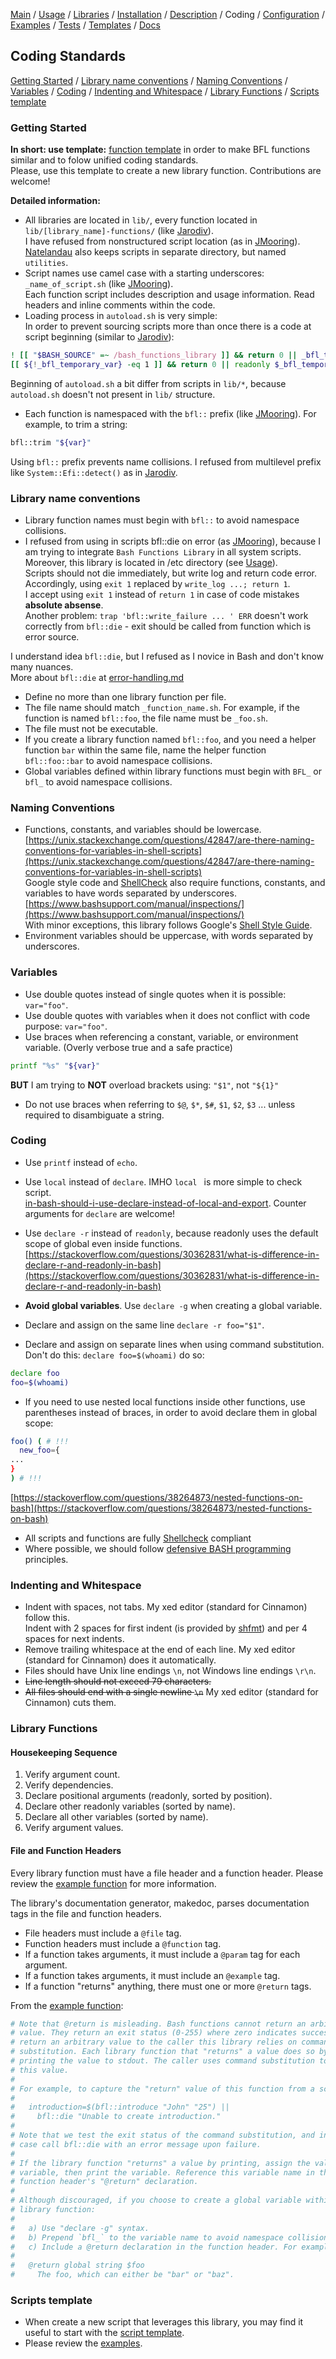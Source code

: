 [Main](../../../) / [Usage](../../../#usage) / [Libraries](../../../#libraries) / [Installation](installation.md) / [Description](description.md) / Coding / [Configuration](../../../#configuration) / [Examples](../../../#examples) / [Tests](../../../#tests) / [Templates](../../../#templates) / [Docs](../../../#documentation)

## Coding Standards

[Getting Started](#getting-started) / [Library name conventions](#library-name-conventions) / [Naming Conventions](#naming-conventions) / [Variables](#variables) / [Coding](#coding) / [Indenting and Whitespace](#indenting-and-whitespace) / [Library Functions](#library-functions) / [Scripts template](#scripts-template)

### Getting Started

**In short: use template:** [function template](../../../templates/_library_function.sh) in order to make BFL functions similar and to folow unified coding standards.<br />
Please, use this template to create a new library function. Contributions are welcome!

**Detailed information:**
- All libraries are located in `lib/`, every function located in `lib/[library_name]-functions/` (like [Jarodiv](https://github.com/Jarodiv/bash-function-libraries)).<br />
I have refused from nonstructured script location (as in [JMooring](https://github.com/jmooring/bash-function-library)).<br />
[Natelandau](https://github.com/natelandau/shell-scripting-templates) also keeps scripts in separate directory, but named `utilities`.
- Script names use camel case with a starting underscores: `_name_of_script.sh` (like [JMooring](https://github.com/jmooring/bash-function-library)).<br />
Each function script includes description and usage information. Read headers and inline comments within the code.
- Loading process in `autoload.sh` is very simple:<br />
In order to prevent sourcing scripts more than once there is a code at script beginning (similar to [Jarodiv](https://github.com/Jarodiv/bash-function-libraries)):
```bash
! [[ "$BASH_SOURCE" =~ /bash_functions_library ]] && return 0 || _bfl_temporary_var=$(echo "$BASH_SOURCE" | sed 's|^.*/lib/\([^/]*\)/\([^/]*\)\.sh$|_GUARD_BFL_\1\2|')
[[ ${!_bfl_temporary_var} -eq 1 ]] && return 0 || readonly $_bfl_temporary_var=1
```
Beginning of `autoload.sh` a bit differ from scripts in `lib/*`, because `autoload.sh` doesn't not present in `lib/` structure.
- Each function is namespaced with the `bfl::` prefix (like [JMooring](https://github.com/jmooring/bash-function-library)). For example, to trim a string:
```bash
bfl::trim "${var}"
```
Using `bfl::` prefix prevents name collisions. I refused from multilevel prefix like `System::Efi::detect()` as in [Jarodiv](https://github.com/Jarodiv/bash-function-libraries).

### Library name conventions

* Library function names must begin with `bfl::` to avoid namespace collisions.
* I refused from using in scripts bfl::die on error (as [JMooring](https://github.com/jmooring/bash-function-library)), because I am trying to integrate `Bash Functions Library` in all system scripts.<br />
Moreover, this library is located in /etc directory (see [Usage](../../../#usage)).<br />
Scripts should not die immediately, but write log and return code error.<br />
Accordingly, using `exit 1` replaced by `write_log ...; return 1`.<br />
I accept using `exit 1` instead of `return 1` in case of code mistakes **absolute absense**.<br />
Another problem: `trap 'bfl::write_failure ... ' ERR` doesn't work correctly from `bfl::die` - exit should be called from function which is error source.

I understand idea `bfl::die`, but I refused as I novice in Bash and don't know many nuances.<br />
More about `bfl::die` at [error-handling.md](error-handling.md#bfl-die)
* Define no more than one library function per file.
* The file name should match `_function_name.sh`. For example, if the function is named `bfl::foo`, the file name must be `_foo.sh`.
* The file must not be executable.
* If you create a library function named `bfl::foo`, and you need a helper function `bar` within the same file, name the helper function `bfl::foo::bar` to avoid namespace collisions.
* Global variables defined within library functions must begin with `BFL_` or `bfl_` to avoid namespace collisions.

### Naming Conventions

* Functions, constants, and variables should be lowercase. [https://unix.stackexchange.com/questions/42847/are-there-naming-conventions-for-variables-in-shell-scripts](https://unix.stackexchange.com/questions/42847/are-there-naming-conventions-for-variables-in-shell-scripts)<br />
Google style code and [ShellCheck](https://github.com/koalaman/shellcheck) also require functions, constants, and variables to have words separated by underscores. [https://www.bashsupport.com/manual/inspections/](https://www.bashsupport.com/manual/inspections/)<br />
With minor exceptions, this library follows Google's [Shell Style Guide](https://google.github.io/styleguide/shell.xml).
* Environment variables should be uppercase, with words separated by underscores.

### Variables

* Use double quotes instead of single quotes when it is possible: `var="foo"`.
* Use double quotes with variables when it does not conflict with code purpose: `var="foo"`.
* Use braces when referencing a constant, variable, or environment variable. (Overly verbose true and a safe practice)<br />
```bash
printf "%s" "${var}"
```
**BUT** I am trying to **NOT** overload brackets using: `"$1"`, not `"${1}"`
* Do not use braces when referring to `$@`, `$*`, `$#`, `$1`, `$2`, `$3` ... unless required to disambiguate a string.

### Coding

* Use `printf` instead of `echo`.
* Use `local` instead of `declare`. IMHO `local ` is more simple to check script.<br />
[in-bash-should-i-use-declare-instead-of-local-and-export](https://stackoverflow.com/questions/56627534/in-bash-should-i-use-declare-instead-of-local-and-export). Counter arguments for `declare` are welcome!

* Use `declare -r` instead of `readonly`, because readonly uses the default scope of global even inside functions.<br />
[https://stackoverflow.com/questions/30362831/what-is-difference-in-declare-r-and-readonly-in-bash](https://stackoverflow.com/questions/30362831/what-is-difference-in-declare-r-and-readonly-in-bash)
* **Avoid global variables**. Use `declare -g` when creating a global variable.
* Declare and assign on the same line `declare -r foo="$1"`.
* Declare and assign on separate lines when using command substitution. Don't do this:
  `declare foo=$(whoami)`
do so:
```bash
declare foo
foo=$(whoami)
```
* If you need to use nested local functions inside other functions, use parentheses instead of braces, in order to avoid declare them in global scope:
```bash
foo() ( # !!!
  new_foo={
...
}
) # !!!
```
[https://stackoverflow.com/questions/38264873/nested-functions-on-bash](https://stackoverflow.com/questions/38264873/nested-functions-on-bash)

* All scripts and functions are fully [Shellcheck](https://github.com/koalaman/shellcheck) compliant
* Where possible, we should follow [defensive BASH programming](https://kfirlavi.herokuapp.com/blog/2012/11/14/defensive-bash-programming/) principles.

### Indenting and Whitespace

* Indent with spaces, not tabs. My xed editor (standard for Cinnamon) follow this.<br />
Indent with 2 spaces for first indent (is provided by [shfmt](https://github.com/mvdan/sh)) and per 4 spaces for next indents.
* Remove trailing whitespace at the end of each line. My xed editor (standard for Cinnamon) does it automatically.
* Files should have Unix line endings `\n`, not Windows line endings `\r\n`.
* ~~Line length should not exceed 79 characters.~~
* ~~All files should end with a single newline `\n`~~ My xed editor (standard for Cinnamon) cuts them.

### Library Functions

#### Housekeeping Sequence

1. Verify argument count.
2. Verify dependencies.
3. Declare positional arguments (readonly, sorted by position).
4. Declare other readonly variables (sorted by name).
5. Declare all other variables (sorted by name).
6. Verify argument values.

#### File and Function Headers

Every library function must have a file header and a function header. Please review the [example function](../../../examples/_introduce.sh) for more information.

The library's documentation generator, makedoc, parses documentation tags in the file and function headers.

* File headers must include a `@file` tag.
* Function headers must include a `@function` tag.
* If a function takes arguments, it must include a `@param` tag for each argument.
* If a function takes arguments, it must include an `@example` tag.
* If a function "returns" anything, there must one or more `@return` tags.

From the [example function](../../../examples/_introduce.sh):

```bash
# Note that @return is misleading. Bash functions cannot return an arbitrary
# value. They return an exit status (0-255) where zero indicates success. To
# return an arbitrary value to the caller this library relies on command
# substitution. Each library function that "returns" a value does so by
# printing the value to stdout. The caller uses command substitution to capture
# this value.
#
# For example, to capture the "return" value of this function from a script:
#
#   introduction=$(bfl::introduce "John" "25") ||
#     bfl::die "Unable to create introduction."
#
# Note that we test the exit status of the command substitution, and in this
# case call bfl::die with an error message upon failure.
#
# If the library function "returns" a value by printing, assign the value to a
# variable, then print the variable. Reference this variable name in the
# function header's "@return" declaration.
#
# Although discouraged, if you choose to create a global variable within the
# library function:
#
#   a) Use "declare -g" syntax.
#   b) Prepend `bfl_` to the variable name to avoid namespace collisions.
#   c) Include a @return declaration in the function header. For example:
#
#   @return global string $foo
#     The foo, which can either be "bar" or "baz".
```

### Scripts template
* When create a new script that leverages this library, you may find it useful to start with the [script template](../../../templates/script).
* Please review the [examples](../../../examples/).

